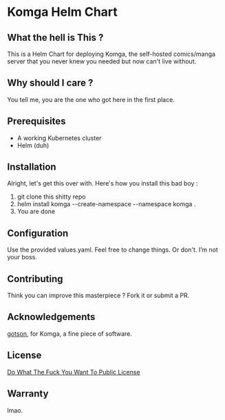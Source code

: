 # Komga Helm Chart

## What the hell is This ?

This is a Helm Chart for deploying Komga, the self-hosted comics/manga server that you never knew you needed but now can't live without.

## Why should I care ?

You tell me, you are the one who got here in the first place.

## Prerequisites

- A working Kubernetes cluster
- Helm (duh)

## Installation

Alright, let's get this over with. Here's how you install this bad boy :

1. git clone this shitty repo
2. helm install komga --create-namespace --namespace komga .
3. You are done

## Configuration

Use the provided values.yaml.
Feel free to change things. Or don't. I’m not your boss.

## Contributing

Think you can improve this masterpiece ? Fork it or submit a PR.

## Acknowledgements

[gotson](https://github.com/gotson), for Komga, a fine piece of software.

## License

[Do What The Fuck You Want To Public License](http://www.wtfpl.net/)

## Warranty

lmao.
